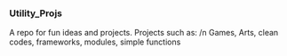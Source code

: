 ### Utility_Projs
A repo for fun ideas and projects.
Projects such as: /n
Games, Arts, clean codes, frameworks, modules, simple functions
